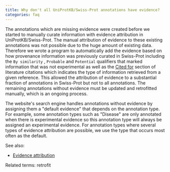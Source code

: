 ```yaml
---
title: Why don't all UniProtKB/Swiss-Prot annotations have evidence?
categories: faq
---
```


The annotations which are missing evidence were created before we started to manually curate information with evidence attribution in UniProtKB/Swiss-Prot. The manual attribution of evidence to these existing annotations was not possible due to the huge amount of existing data. Therefore we wrote a program to automatically add the evidence based on how provenance information was previously curated in Swiss-Prot including the `By similarity` , `Probable` and `Potential` qualifiers that marked information that was not experimental as well as the [Cited for](http://www.uniprot.org/help/publications%5Fsection) section of literature citations which indicates the type of information retrieved from a given reference. This allowed the attribution of evidence to a substantial fraction of annotations in Swiss-Prot but not to all annotations. The remaining annotations without evidence must be updated and retrofitted manually, which is an ongoing process.

The website's search engine handles annotations without evidence by assigning them a "default evidence" that depends on the annotation type. For example, some annotation types such as "Disease" are only annotated when there is experimental evidence so this annotation type will always be assigned an experimental evidence. For annotation types where several types of evidence attribution are possible, we use the type that occurs most often as the default.

See also:

-   [Evidence attribution](https://www.uniprot.org/help/evidences)

Related terms: retrofit

